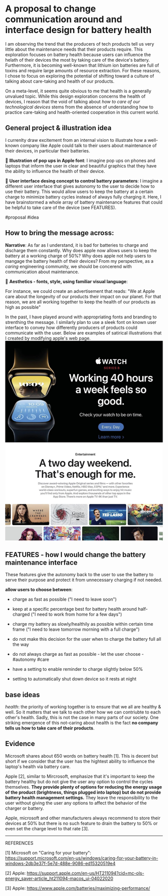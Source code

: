 # A proposal to change communication around and interface design for battery health

I am observing the trend that the producers of tech products tell us very little about the maintenance needs that their products require. This exploration focuses on battery health because users can influence the helath of their devices the most by taking care of the device's battery. Furthermore, it is becoming well-known that lithium ion batteries are full of toxins and require large amounts of resource extraction. For these reasons, I chose to focus on exploring the potential of shifting toward a culture of talking about care-taking and health of our products. 

On a meta-level, it seems quite obvious to me that health is a generally unvalued topic. While this design exploration concerns the health of devices, I reason that the void of talking about *how to care of our technological devices* stems from the absence of understanding how to practice care-taking and health-oriented cooperation in this current world. 

## General project & illustration idea
I currenlty draw excitement from an internal vision to illustrate how a well-known company like Apple could talk to their users about maintenance of their devices, in particular their batteries. 

🫧 **Illustration of pop ups in Apple font**: I imagine pop ups on phones and laptops that inform the user in clear and beautiful graphics that they have the ability to influence the health of their device. 

🫧 **User interface desing concept to control battery parameters**: I imagine a different user interface that gives autonomy to the user to decide how to use their battery. This would allow users to keep the battery at a certain charge to minimize battery cycles instead of always fully charging it. Here, I have brainstormed a whole array of battery maintenance features that could be helpful to take care of the device (see FEATURES).

#proposal #idea

## How to bring the message across: 

**Narrative**: As far as I understand, it is bad for batteries to charge and discharge them constantly. Why does apple now allows users to keep the battery at a working charge of 50%? Why does apple not help users to mangage the battery health of their devices? From my perspective, as a _caring_ engineering community, we should be concerend with communication about maintenance. 

🫧 **Aesthetics - fonts, style, using familiar visual language**:

For instance, we could create an advertisement that reads: 
"We at Apple care about the longevity of our products their impact on our planet. For that reason, we are all working together to keep the health of our products as high as possible"

In the past, I have played around with appropriating fonts and branding to strenthing the message. I similarly plan to use a sleek font on known user interface to convey how differently producers of products could communicate with the user. Below are examples of satirical illustrations that I created by modifying apple's web page. 
![](media/cleanshot_2023-11-02-at-15-01-44@2x.png)
![](media/cleanshot_2023-11-02-at-15-02-54@2x.png)



## FEATURES - how I would change the battery maintenance interface
These features give the autonomy back to the user to use the battery to serve their purpose and protect it from unnecessary charging if not needed.

**allow users to choose between**: 
- charge as fast as possible ("I need to leave soon")
- keep at a specific percentage best for battery health around half-charged ("I need to work from home for a few days")
- charge my battery as slowly/healthily as possible within certain time frame ("I need to leave tomorrow morning with a full charge")

- do not make this decision for the user when to charge the battery full all the way
- do not always charge as fast as possible - let the user choose - #autonomy #care
- have a setting to enable reminder to charge slightly below 50%
- setting to automatically shut down device so it rests at night


                                                       

## base ideas 

*health*: the priority of working together is to ensure that we all are healthy & well. So it matters that we talk to each other how we can contriubte to each other's health. Sadly, this is not the case in many parts of our society. One striking emergence of this not-caring about health is the fact **no company tells us how to take care of their products**. 


## Evidence
Microsoft shares about 650 words on battery health [1]. This is decent but short if we consider that the user has the hightest ability to influence the laptop's health via battery care. 

Apple [2], similar to Mircrosoft, emphasize that it's important to keep the battery healthy but do not give the user any option to control the cycles themselves. 
**They provide plenty of options for reducing the energy usage of the product (brightness, things plugged into laptop) but do not provide battery health management settings.** They leave the responsibility to the user without giving the user any options to affect the behavior of the charger or battery. 

Apple, microsoft and other manufacturers always recommend to store their devices at 50% but there is no such feature to drain the battery to 50% or even set the charge level to that rate [3]. 



________ 
REFERENCES

[1] Microsoft on "Caring for your battery": https://support.microsoft.com/en-us/windows/caring-for-your-battery-in-windows-2db3e37f-5e7d-488e-9086-ed15320519e4

[2] Apple: https://support.apple.com/en-us/HT211094?cid=mc-ols-energy_saver-article_ht211094-macos_ui-04022020

[3] Apple: https://www.apple.com/batteries/maximizing-performance/